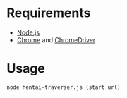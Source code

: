 # Requirements

- [Node.js](https://nodejs.org/en/)  
- [Chrome](https://www.google.com/intl/en_us/chrome/) and [ChromeDriver](https://chromedriver.chromium.org/)  

# Usage

```
node hentai-traverser.js (start url)
```